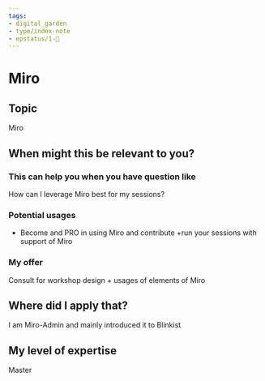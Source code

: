 ```yaml
---
tags: 
- digital_garden
- type/index-note
- epstatus/1-🌱
---
```

# Miro
## Topic

Miro

## When might this be relevant to you?

### This can help you when you have question like

How can I leverage Miro best for my sessions?

### Potential usages

-   Become and PRO in using Miro and contribute +run your sessions with support of Miro
    

### My offer

Consult for workshop design + usages of elements of Miro

## Where did I apply that?

I am Miro-Admin and mainly introduced it to Blinkist

## My level of expertise

Master